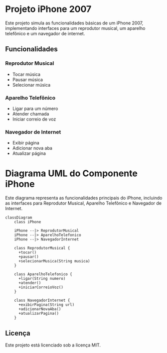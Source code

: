 # Projeto iPhone 2007

Este projeto simula as funcionalidades básicas de um iPhone 2007, implementando interfaces para um reprodutor musical, um aparelho telefônico e um navegador de internet.

## Funcionalidades

### Reprodutor Musical

- Tocar música
- Pausar música
- Selecionar música

### Aparelho Telefônico

- Ligar para um número
- Atender chamada
- Iniciar correio de voz

### Navegador de Internet

- Exibir página
- Adicionar nova aba
- Atualizar página


# Diagrama UML do Componente iPhone

Este diagrama representa as funcionalidades principais do iPhone, incluindo as interfaces para Reprodutor Musical, Aparelho Telefônico e Navegador de Internet.

```mermaid
classDiagram
    class iPhone

    iPhone --|> ReprodutorMusical
    iPhone --|> AparelhoTelefonico
    iPhone --|> NavegadorInternet

    class ReprodutorMusical {
      +tocar()
      +pausar()
      +selecionarMusica(String musica)
    }

    class AparelhoTelefonico {
      +ligar(String numero)
      +atender()
      +iniciarCorreioVoz()
    }

    class NavegadorInternet {
      +exibirPagina(String url)
      +adicionarNovaAba()
      +atualizarPagina()
    }
```

## Licença

Este projeto está licenciado sob a licença MIT.
```
